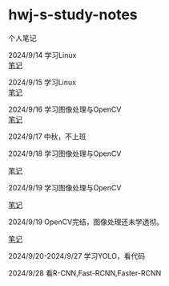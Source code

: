 # hwj-s-study-notes
个人笔记

2024/9/14 学习Linux     
[笔记](https://intronrewrite.github.io/hwj-s-study-notes/Linux学习笔记/index.html)

2024/9/15 学习Linux     
[笔记](https://intronrewrite.github.io/hwj-s-study-notes/Linux学习笔记/index.html)

2024/9/16 学习图像处理与OpenCV     
[笔记](https://intronrewrite.github.io/hwj-s-study-notes/Opencv学习笔记/index.html)

2024/9/17 中秋，不上班

2024/9/18 学习图像处理与OpenCV    

[笔记](https://intronrewrite.github.io/hwj-s-study-notes/Opencv学习笔记/index.html)

2024/9/19 学习图像处理与OpenCV    

[笔记](https://intronrewrite.github.io/hwj-s-study-notes/Opencv学习笔记/index.html)

2024/9/19 OpenCV完结，图像处理还未学透彻。   

[笔记](https://intronrewrite.github.io/hwj-s-study-notes/Opencv学习笔记/index.html)

2024/9/20-2024/9/27 学习YOLO，看代码

2024/9/28 看R-CNN,Fast-RCNN,Faster-RCNN
